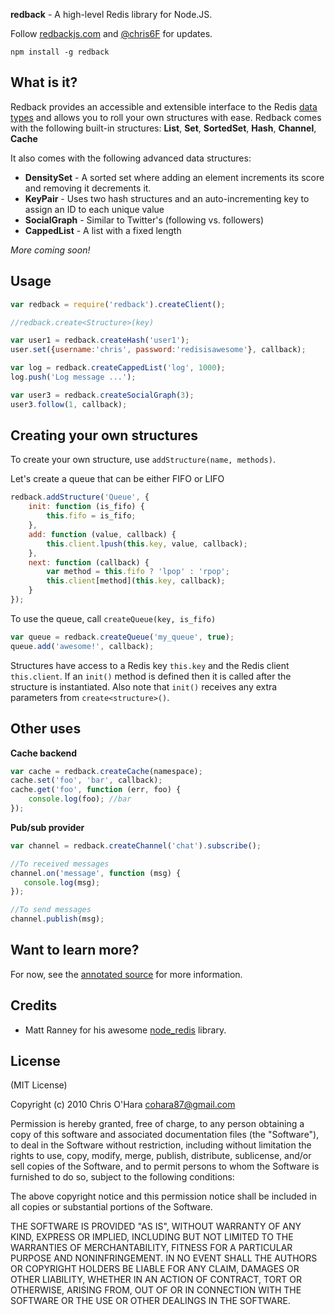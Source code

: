 **redback** - A high-level Redis library for Node.JS.

Follow [redbackjs.com](http://redbackjs.com/) and [@chris6F](twitter.com/chris6F) for updates.

    npm install -g redback

## What is it?

Redback provides an accessible and extensible interface to the Redis
[data types](http://redis.io/topics/data-types) and allows you to roll
your own structures with ease. Redback comes with the following built-in
structures: **List**,  **Set**, **SortedSet**, **Hash**, **Channel**, **Cache**

It also comes with the following advanced data structures:

- **DensitySet** - A sorted set where adding an element increments its score and removing it decrements it.
- **KeyPair** - Uses two hash structures and an auto-incrementing key to assign an ID to each unique value
- **SocialGraph** - Similar to Twitter's (following vs. followers)
- **CappedList** - A list with a fixed length

*More coming soon!*

## Usage

```javascript
var redback = require('redback').createClient();

//redback.create<Structure>(key)

var user1 = redback.createHash('user1');
user.set({username:'chris', password:'redisisawesome'}, callback);

var log = redback.createCappedList('log', 1000);
log.push('Log message ...');

var user3 = redback.createSocialGraph(3);
user3.follow(1, callback);
```

## Creating your own structures

To create your own structure, use `addStructure(name, methods)`.

Let's create a queue that can be either FIFO or LIFO

```javascript
redback.addStructure('Queue', {
    init: function (is_fifo) {
        this.fifo = is_fifo;
    },
    add: function (value, callback) {
        this.client.lpush(this.key, value, callback);
    },
    next: function (callback) {
        var method = this.fifo ? 'lpop' : 'rpop';
        this.client[method](this.key, callback);
    }
});
```

To use the queue, call `createQueue(key, is_fifo)`

```javascript
var queue = redback.createQueue('my_queue', true);
queue.add('awesome!', callback);
```

Structures have access to a Redis key `this.key` and the Redis client
`this.client`. If an `init()` method is defined then it is called after
the structure is instantiated. Also note that `init()` receives any extra parameters
from `create<structure>()`.

## Other uses

**Cache backend**

```javascript
var cache = redback.createCache(namespace);
cache.set('foo', 'bar', callback);
cache.get('foo', function (err, foo) {
    console.log(foo); //bar
});
```

**Pub/sub provider**

```javascript
var channel = redback.createChannel('chat').subscribe();

//To received messages
channel.on('message', function (msg) {
   console.log(msg);
});

//To send messages
channel.publish(msg);
```

## Want to learn more?

For now, see the [annotated source](http://redbackjs.com/api.html) for more information.

## Credits

- Matt Ranney for his awesome [node_redis](https://github.com/mranney/node_redis) library.

## License

(MIT License)

Copyright (c) 2010 Chris O'Hara <cohara87@gmail.com>

Permission is hereby granted, free of charge, to any person obtaining
a copy of this software and associated documentation files (the
"Software"), to deal in the Software without restriction, including
without limitation the rights to use, copy, modify, merge, publish,
distribute, sublicense, and/or sell copies of the Software, and to
permit persons to whom the Software is furnished to do so, subject to
the following conditions:

The above copyright notice and this permission notice shall be
included in all copies or substantial portions of the Software.

THE SOFTWARE IS PROVIDED "AS IS", WITHOUT WARRANTY OF ANY KIND,
EXPRESS OR IMPLIED, INCLUDING BUT NOT LIMITED TO THE WARRANTIES OF
MERCHANTABILITY, FITNESS FOR A PARTICULAR PURPOSE AND
NONINFRINGEMENT. IN NO EVENT SHALL THE AUTHORS OR COPYRIGHT HOLDERS BE
LIABLE FOR ANY CLAIM, DAMAGES OR OTHER LIABILITY, WHETHER IN AN ACTION
OF CONTRACT, TORT OR OTHERWISE, ARISING FROM, OUT OF OR IN CONNECTION
WITH THE SOFTWARE OR THE USE OR OTHER DEALINGS IN THE SOFTWARE.
